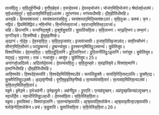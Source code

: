 

  
तत्स॑वि॒तुः। स॒वि॒तुर्वृ॑णीमहे। वृ॒णी॒म॒हेव॒यं। व॒यन्दे॒वस्य॑। दे॒वस्य॒भोज॑नं। भोज॑न॒मिति॒भोज॑नं॥ श्रेष्ठं॑सर्व॒धात॑मं। स॒र्व॒धात॑मं॒तुरं॑। स॒र्व॒धात॑म॒मिति॑स॒र्व॒ऽधात॑मं। तुरं॒भग॑स्य। भग॑स्यधीमहि। धी॒म॒हीति॑धीमहि॥  
अस्य॒हि। हिस्वय॑शस्तरं। स्वय॑शस्तरंसवि॒तुः। स्वय॑शस्तर॒मिति॒स्वय॑शःऽतरं। स॒वि॒तुःकः। कश्च॑। च॒न। नप्रि॒यं। प्रि॒यमिति॑प्रि॒यं॥ नमि॒नन्ति॑। मि॒नन्ति॑स्व॒राज्यं॑। स्व॒राज्य॒मिति॑स्व॒ऽराज्यं॑॥  
सहि। हिरत्ना॑नि। रत्ना॑निदा॒शुषे॑। दा॒शुषे॑सु॒वाति॑। सु॒वाति॑सवि॒ता। स॒वि॒ताभगः॑। भग॒इति॒भगः॑॥ तम्भा॒गं। भा॒गञ्चि॒त्रं। चि॒त्रमी॑महे। ई॒म॒ह॒इती॑महे॥  
अ॒द्यानः॑। नो॒दे॒वः॒। दे॒व॒स्स॒वि॒तः॒। स॒वि॒तः॒प्र॒जाव॑त्। प्र॒जाव॑त्सावीः। प्र॒जाव॒दितिप्र॒जाऽव॑त्। सावी॒स्सौभ॑गं। सौभ॑ग॒मिति॒सौभ॑गं॥ परा॑दु॒ष्वप्न्यं॑। दु॒ष्वप्न्यं॑सुव। दु॒स्स्वप्न्य॒मिति॑दुः॒ऽस्वप्न्यं॑। सु॒वेति॑सुव॥  
विश्वा॑निदेवः। दे॒व॒स्स॒वि॒तः॒। स॒वि॒त॒र्दु॒रि॒तानि॑। दु॒रि॒तानि॒परा॑। दु॒रि॒तानीति॑दुः॒ऽइ॒तानि॑। परा॑सुव। सु॒वेति॑सुव॥ यद्भ॒द्रं। भ॒द्रन्तत्। तन्नः॑। नआसु॑व। आसु॑व। सु॒वेति॑सुव॥ 25॥  
अना॑गसो॒अदि॑तये। अदि॑तयेदे॒वस्य॑। दे॒वस्य॑सवि॒तुः। स॒वि॒तुस्स॒वे। स॒वइति॑स॒वे॥ विश्वा॑वा॒मानि॑। वा॒मानि॑धीमहि। धी॒म॒हीति॑धीमहि॥  
आवि॒श्वदे॑वं। वि॒श्वदे॑वं॒सत्प॑तिं। वि॒श्वदे॑व॒मिति॑वि॒श्वऽदे॑वं। सत्प॑तिंसू॒क्तैः। सत्प॑ति॒रिति॒सत्ऽप॑तिः। सू॒क्तैर॒द्य। सू॒क्तैरिति॑सु॒ऽउ॒क्तैः। अ॒द्यावृ॑णीमहे। वृ॒णी॒म॒ह॒इति॑वृणीमहे॥ स॒त्यस॑वंसवि॒तारं॑। स॒त्यस॑व॒मिति॑स॒त्यऽस॑वं। स॒वि॒तार॒मिति॑स॒वि॒तारं॑॥  
यइ॒मे। इ॒मेउ॒भे। उ॒भेअह॑नी। उ॒भेइत्यु॒भे। अह॑नीपु॒रः। पु॒रएति॑। एत्यप्र॑युच्छन्। अप्र॑युच्छ॒न्नित्यप्र॑ऽयुच्छन्॥ स्वा॒धीर्दे॒वः। स्वा॒धीरिति॑सु॒ऽआ॒धीः। दे॒वस्स॑वि॒ता। स॒वि॒तेति॑स॒वि॒ता॥  
यइ॒मा। इ॒माविश्वा॑। विश्वा॑जा॒तानि॑। ज॒तान्या॑श्रा॒वय॑ति। आ॒श्रा॒वय॑ति॒श्लोके॑न। आ॒श्रा॒वय॒तीत्या॒ऽश्रा॒वय॑ति। श्लोके॒नेति॒श्लोके॑न॥ प्रच॑। च॒सु॒वाति॑। सु॒वाति॑सवि॒ता। स॒वि॒तेति॑स॒वि॒ता॥ 26॥  
